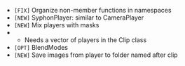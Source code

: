 - `[FIX]`  Organize non-member functions in namespaces
- `[NEW]`  SyphonPlayer: similar to CameraPlayer
- `[NEW]`  Mix players with masks
- - Needs a vector of players in the Clip class
- `[OPT]`  BlendModes
- `[NEW]`  Save images from player to folder named after clip
